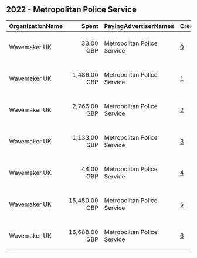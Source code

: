 ## 2022 - Metropolitan Police Service 
|OrganizationName|Spent|PayingAdvertiserNames|CreativeUrls|Impressions|Genders|AgeBrackets|CountryCodes|BillingAddresses|CandidateBallotInformation|
|:---|---:|:---|:---|---:|:---|:---|:---|:---|:---|
|Wavemaker UK|33.00 GBP|Metropolitan Police Service|[0](https://www.snap.com/political-ads/asset/e6b4b319eb55108a7961c31c3b1058aa5a43b7a7371960693c97e869c0b562c6?mediaType=mp4)|72,229||17-|united kingdom|"Sea Containers, 18 Upper Ground,London,SE1 9ET,GB"||
|Wavemaker UK|1,486.00 GBP|Metropolitan Police Service|[1](https://www.snap.com/political-ads/asset/ffd8ecc1ef0b51f0094881cdd42f38debf9b76cf31eee8f83fa0300ac08e7d30?mediaType=jpg)|311,045||17-|united kingdom|"Sea Containers, 18 Upper Ground,London,SE1 9ET,GB"||
|Wavemaker UK|2,766.00 GBP|Metropolitan Police Service|[2](https://www.snap.com/political-ads/asset/3cca8a7c4ec9898c39b2db351fae123f999979dc4b334eb0f69dc561ad74facc?mediaType=mp4)|387,341||17-|united kingdom|"Sea Containers, 18 Upper Ground,London,SE1 9ET,GB"||
|Wavemaker UK|1,133.00 GBP|Metropolitan Police Service|[3](https://www.snap.com/political-ads/asset/e6b4b319eb55108a7961c31c3b1058aa5a43b7a7371960693c97e869c0b562c6?mediaType=mp4)|164,414||17-|united kingdom|"Sea Containers, 18 Upper Ground,London,SE1 9ET,GB"||
|Wavemaker UK|44.00 GBP|Metropolitan Police Service|[4](https://www.snap.com/political-ads/asset/3cca8a7c4ec9898c39b2db351fae123f999979dc4b334eb0f69dc561ad74facc?mediaType=mp4)|93,961||17-|united kingdom|"Sea Containers, 18 Upper Ground,London,SE1 9ET,GB"||
|Wavemaker UK|15,450.00 GBP|Metropolitan Police Service|[5](https://www.snap.com/political-ads/asset/5e843220fdbfbe6d2e93cbff7ede6bced2e130f711a327412ee8c0f08aae3ea7?mediaType=jpg)|7,540,408||17-19|united kingdom|"Sea Containers, 18 Upper Ground,London,SE1 9ET,GB"||
|Wavemaker UK|16,688.00 GBP|Metropolitan Police Service|[6](https://www.snap.com/political-ads/asset/39b5ffbf11566dbe8ed245565547cc0941d76699135ba8694cbe8bc599487e59?mediaType=jpg)|8,144,107||17-19|united kingdom|"Sea Containers, 18 Upper Ground,London,SE1 9ET,GB"||
